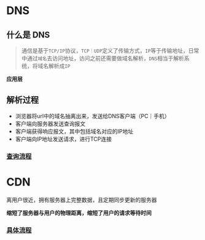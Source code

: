 # DNS

## 什么是 DNS

> 通信是基于`TCP/IP`协议，`TCP｜UDP`定义了传输方式，`IP`等于传输地址，日常中通过`域名`去访问地址，访问之前还需要做域名解析，`DNS`相当于解析系统，将域名解析成`IP`

**应用层**
## 解析过程
* 浏览器将url中的域名抽离出来，发送给DNS客户端（PC｜手机）
* 客户端向服务器发送查询报文
* 客户端获得响应报文，其中包括域名对应的IP地址
* 客户端向IP地址发送请求，进行TCP连接
### [查询流程](https://juejin.cn/post/7006552032463028261#heading-3)
# CDN
离用户很近，拥有服务器上完整数据，且定期同步更新的服务器 

**缩短了服务器与用户的物理距离，缩短了用户的请求等待时间**
### [具体流程](https://juejin.cn/post/7006552032463028261#heading-6)
